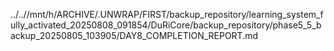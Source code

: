../..//mnt/h/ARCHIVE/.UNWRAP/FIRST/backup_repository/learning_system_fully_activated_20250808_091854/DuRiCore/backup_repository/phase5_5_backup_20250805_103905/DAY8_COMPLETION_REPORT.md